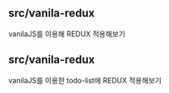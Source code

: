 ## src/vanila-redux

vanilaJS를 이용해 REDUX 적용해보기

## src/vanila-redux

vanilaJS를 이용한 todo-list에 REDUX 적용해보기
